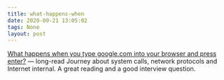 ```yaml
---
title: what-happens-when
date: 2020-09-21 13:05:02
tags: None
layout: post
---
```


[What happens when you type google.com into your browser and press enter?](https://github.com/alex/what-happens-when)  — long-read Journey about system calls, network protocols and Internet internal. A great reading and a good interview question.
